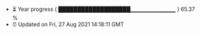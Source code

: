 - ⏳ Year progress { ███████████████████▁▁▁▁▁▁▁▁▁▁▁ } 65.37 %
- ⏰ Updated on Fri, 27 Aug 2021 14:18:11 GMT

